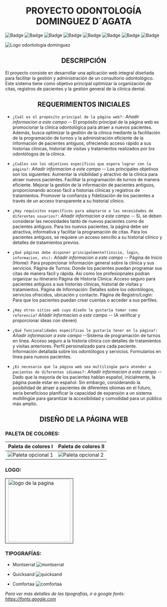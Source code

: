 <h1 align="center">PROYECTO ODONTOLOGÍA DOMINGUEZ D´AGATA</h1>

![Badge](https://img.shields.io/badge/JavaScript-323330?style=for-the-badge&logo=javascript&logoColor=F7DF1E)
![Badge](https://img.shields.io/badge/Node.js-43853D?style=for-the-badge&logo=node.js&logoColor=white)
![Badge](https://img.shields.io/badge/CSS-239120?&style=for-the-badge&logo=css3&logoColor=whit)
![Badge](https://img.shields.io/badge/HTML5-E34F26?style=for-the-badge&logo=html5&logoColor=white)
![Badge](https://img.shields.io/badge/Express.js-404D59?style=for-the-badge)
![Badge](https://img.shields.io/badge/MySQL-005C84?style=for-the-badge&logo=mysql&logoColor=white)
![Badge](https://img.shields.io/badge/Sequelize-52B0E7?style=for-the-badge&logo=Sequelize&logoColor=white)
![Badge](https://img.shields.io/badge/Visual_Studio_Code-0078D4?style=for-the-badge&logo=visual%20studio%20code&logoColor=white)

![Logo odontología dominguez](https://github.com/StexRoles/Odontologia/assets/73616610/82df2cba-c2bd-452a-8293-e90648ddb870)

<h2 align="center">DESCRIPCIÓN</h2>

El proyecto consiste en desarrollar una aplicación web integral diseñada para facilitar la gestión y administración de un consultorio odontológico. Este sistema tiene como objetivo principal optimizar la organización de citas, registros de pacientes y la gestión general de la clínica dental.

<h2 align="center">REQUERIMIENTOS INICIALES</h2>

- `¿Cuál es el propósito principal de la página web?:` *Añadir informacion a este campo*
  -- El propósito principal de la página web es promocionar la clínica odontológica para atraer a nuevos pacientes. Además, busca optimizar la gestión de la clínica mediante la facilitación de la programación de turnos y la administración eficiente de la información de pacientes antiguos, ofreciendo acceso rápido a sus historias clínicas, historial de visitas y tratamientos realizados por los odontólogos de la clínica.

- `¿Cuáles son los objetivos específicos que espera lograr con la página?:` *Añadir informacion a este campo*
  -- Los principales objetivos son los siguientes:
    Aumentar la visibilidad y atractivo de la clínica para atraer nuevos pacientes.
    Facilitar la programación de turnos de manera eficiente.
    Mejorar la gestión de la información de pacientes antiguos, proporcionando acceso fácil a historias clínicas y registros de tratamientos.
    Promover la confianza y fidelización de los pacientes a través de un acceso transparente a su historial clínico.

- `¿Hay requisitos específicos para adaptarse a las necesidades de diferentes usuarios?:` *Añadir informacion a este campo*
  -- Sí, se deben considerar las necesidades tanto de nuevos pacientes como de pacientes antiguos. 
    Para los nuevos pacientes, la página debe ser atractiva, informativa y facilitar la programación de citas. 
    Para los pacientes antiguos, se requiere un acceso sencillo a su historial clínico y detalles de tratamientos previos.

- `¿Qué páginas debe disponer principalmente?(inicio, login, informacion, etc):` *Añadir informacion a este campo*
  -- Página de Inicio (Home): Para proporcionar información general sobre la clínica y sus servicios.
    Página de Turnos: Donde los pacientes puedan programar sus citas de manera fácil y rápida. Asi como los profesiopnales podran organizar su itinerario
    Página de Historia Clínica: Acceso seguro para pacientes antiguos a sus historias clínicas, historial de visitas y tratamientos.
    Página de Información: Detalles sobre los odontólogos, servicios ofrecidos, ubicación y contacto.
    Página de Registro/Login: Para que los pacientes puedan crear cuentas o acceder a sus perfiles.

- `¿Hay otros sitios web cuyo diseño le gustaría tomar como referencia?` *Añadir informacion a este campo*
  -- (A verificar y proporcionar ideas con steven)

- `¿Qué funcionalidades específicas le gustaría tener en la página?:` *Añadir informacion a este campo*
  --Sistema de programación de turnos en línea.
    Acceso seguro a la historia clínica con detalles de tratamientos y visitas anteriores.
    Perfil personalizado para cada paciente.
    Información detallada sobre los odontólogos y servicios.
    Formularios en línea para nuevos pacientes.

- `¿Es necesario que la página web sea multilingüe para atender a pacientes de diferentes idiomas?:` *Añadir informacion a este campo*
  -- Dado que la mayoría de los pacientes hablan español, inicialmente, la página puede estar en español.
    Sin embargo, considerando la posibilidad de atraer a pacientes de diferentes idiomas en el futuro, sería beneficioso planificar la capacidad de expansión a un sistema multilingüe para garantizar la accesibilidad y comodidad para un público más amplio. 

<h2 align="center">DISEÑO DE LA PÁGINA WEB</h2>

<h3>PALETA DE COLORES:</h3>

| Paleta de colores I | Paleta de colores II |
|----------|----------|
| ![Paleta opcional 1](https://github.com/StexRoles/Odontologia/assets/73616610/567986a7-da8b-4c11-b6e5-50bfb074689a) | ![Paleta opcional 2](https://github.com/StexRoles/Odontologia/assets/73616610/a5b0730d-f2b0-4d6d-84b2-11af6f8a0895) |

<h3>LOGO:</h3>

<p align="center">
  <table>
    <tr>
      <td style="border: 1px solid black;">
        <img width="200" src="https://github.com/StexRoles/Odontologia/assets/73616610/74880bbd-7f81-4348-b0b4-647ca1c75417" alt="logo de la pagina">
      </td>
    </tr>
  </table>
</p>

<h3>TIPOGRAFÍAS:</h3>

- Montserrat
![montserrat](https://github.com/StexRoles/Odontologia/assets/73616610/0edb8eac-dde5-43bb-8c7f-64dd313f41b1)

- Quicksand
![quicksand](https://github.com/StexRoles/Odontologia/assets/73616610/07e2d320-1bbe-4aad-b283-9c1a69d4d6ba)

- Comfortaa
![comfortaa](https://github.com/StexRoles/Odontologia/assets/73616610/e2e64c4d-b179-4094-9750-9acb2e5db5ef)

*Para ver más detalles de las tipografias, ir a google fonts: https://fonts.google.com*


